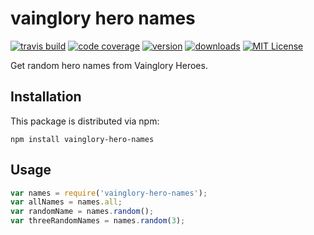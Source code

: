 # vainglory hero names

[![travis build](https://img.shields.io/travis/leocabeza/vainglory-names.svg?maxAge=2592000?style=flat-square)](https://travis-ci.org/leocabeza/vainglory-names)
[![code coverage](https://img.shields.io/codecov/c/github/leocabeza/vainglory-names.svg?maxAge=2592000?style=flat-square)](https://codecov.io/gh/leocabeza/vainglory-names)
[![version](https://img.shields.io/npm/v/vainglory-names.svg?maxAge=2592000?style=flat-square)](http://npm.im/vainglory-hero-names)
[![downloads](https://img.shields.io/npm/dm/vainglory-names.svg?maxAge=2592000?style=flat-square)](http://npm-stat.com/charts.html?package=vainglory-hero-names&from=2015-05-19)
[![MIT License](https://img.shields.io/npm/l/vainglory-hero-names.svg?maxAge=2592000)](http://opensource.org/licenses/MIT)

Get random hero names from Vainglory Heroes.

## Installation

This package is distributed via npm:

```
npm install vainglory-hero-names
```

## Usage

```javascript
var names = require('vainglory-hero-names');
var allNames = names.all;
var randomName = names.random();
var threeRandomNames = names.random(3);
```

